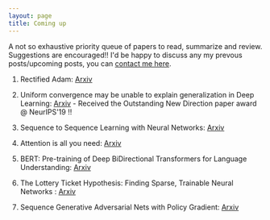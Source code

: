 ```yaml
---
layout: page
title: Coming up
---
```

A not so exhaustive priority queue of papers to read, summarize and review. Suggestions are encouraged!! I'd be happy to discuss any my prevous posts/upcoming posts, you can [contact me here](https://vbbphc.github.io/profile).


1. Rectified Adam: [Arxiv](https://arxiv.org/pdf/1908.03265.pdf)

2. Uniform convergence may be unable to explain generalization in Deep Learning: [Arxiv](https://arxiv.org/abs/1902.04742) - Received the Outstanding New Direction paper award @ NeurIPS'19 !!

3. Sequence to Sequence Learning with Neural Networks: [Arxiv](https://arxiv.org/abs/1409.3215)

4. Attention is all you need: [Arxiv](https://arxiv.org/abs/1706.03762) 

5. BERT: Pre-training of Deep BiDirectional Transformers for Language Understanding: [Arxiv](https://arxiv.org/abs/1810.04805)

6. The Lottery Ticket Hypothesis: Finding Sparse, Trainable Neural Networks : [Arxiv](https://arxiv.org/abs/1803.03635)

7. Sequence Generative Adversarial Nets with Policy Gradient: [Arxiv](https://arxiv.org/abs/1609.05473)
